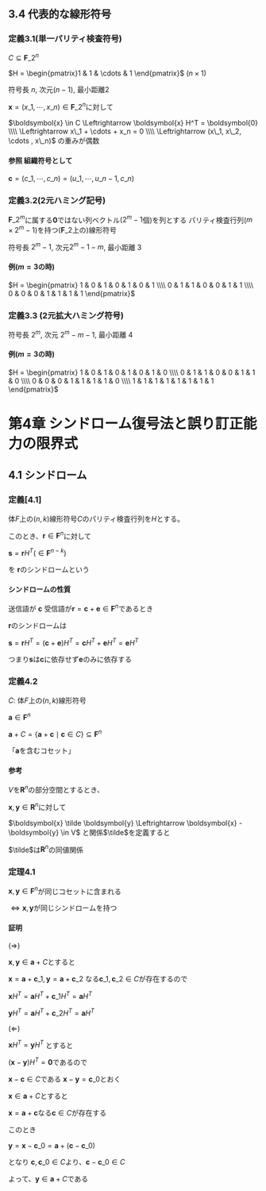 ## 3.4 代表的な線形符号
### 定義3.1(単一パリティ検査符号)
$C \subseteq \boldsymbol{F}\_2^n$

$H = \begin{pmatrix}1 & 1 & \cdots & 1 \end{pmatrix}$ ($n \times 1$)

符号長 $n$, 次元$(n-1)$, 最小距離$2$

$\boldsymbol{x} = (x\_1, \cdots , x\_n) \in \boldsymbol{F}\_2^n$に対して

$\boldsymbol{x} \in C \Leftrightarrow \boldsymbol{x} H^T = \boldsymbol{0} \\\\
\Leftrightarrow x\_1 + \cdots + x_n = 0 \\\\
\Leftrightarrow (x\_1, x\_2, \cdots , x\_n)$ の重みが偶数

#### 参照 組織符号として
$\boldsymbol{c} = (c\_1, \cdots, c\_n) = (u\_1, \cdots, u\_{n-1} , c\_n)$


### 定義3.2(2元ハミング記号)
$\boldsymbol{F}\_2^m$に属する$\boldsymbol{0}$ではない列ベクトル($2^m -1$個)を列とする
パリティ検査行列($m \times 2^m -1$)を持つ($\boldsymbol{F}\_2$上の)線形符号

符号長 $2^m -1$, 次元$2^m - 1 - m$, 最小距離 $3$

#### 例($m=3$の時)
$H = \begin{pmatrix}
1 & 0 & 1 & 0 & 1 & 0 & 1 \\\\
0 & 1 & 1 & 0 & 0 & 1 & 1 \\\\
0 & 0 & 0 & 1 & 1 & 1 & 1
\end{pmatrix}$

### 定義3.3 (2元拡大ハミング符号)
符号長 $2^m$, 次元 $2^m - m - 1$, 最小距離 $4$

#### 例($m=3$の時)
$H = \begin{pmatrix}
1 & 0 & 1 & 0 & 1 & 0 & 1 & 0 \\\\
0 & 1 & 1 & 0 & 0 & 1 & 1 & 0 \\\\
0 & 0 & 0 & 1 & 1 & 1 & 1 & 0 \\\\
1 & 1 & 1 & 1 & 1 & 1 & 1 & 1
\end{pmatrix}$

# 第4章 シンドローム復号法と誤り訂正能力の限界式
## 4.1 シンドローム
### 定義[4.1]
体$F$上の$(n,k)$線形符号$C$のパリティ検査行列を$H$とする。

このとき、$\boldsymbol{r} \in \boldsymbol{F}^n$に対して

$\boldsymbol{s} = \boldsymbol{r} H^T (\in \boldsymbol{F}^{n-k})$

を $\boldsymbol{r}$のシンドロームという

#### シンドロームの性質

送信語が $\boldsymbol{c}$
受信語が$\boldsymbol{r} = \boldsymbol{c} + \boldsymbol{e} \in \boldsymbol{F}^n$であるとき

$\boldsymbol{r}$のシンドロームは

$\boldsymbol{s} = \boldsymbol{r} H^T =
(\boldsymbol{c} + \boldsymbol{e}) H^T = \boldsymbol{c} H^T + \boldsymbol{e} H^T = \boldsymbol{e} H^T$

つまり$\boldsymbol{s}$は$\boldsymbol{c}$に依存せず$\boldsymbol{e}$のみに依存する

### 定義4.2
$C$: 体$F$上の$(n,k)$線形符号

$\boldsymbol{a} \in \boldsymbol{F}^n$

$\boldsymbol{a} + C =
  \lbrace \boldsymbol{a} + \boldsymbol{c} \mid \boldsymbol{c} \in C \rbrace \subseteq \boldsymbol{F}^n$

「$\boldsymbol{a}$を含むコセット」

#### 参考
$V$を$\boldsymbol{R}^n$の部分空間とするとき、

$\boldsymbol{x}, \boldsymbol{y} \in \boldsymbol{R}^n$に対して

$\boldsymbol{x} \tilde \boldsymbol{y} \Leftrightarrow \boldsymbol{x} - \boldsymbol{y} \in V$
と関係$\tilde$を定義すると

$\tilde$は$\boldsymbol{R}^n$の同値関係

### 定理4.1
$\boldsymbol{x}, \boldsymbol{y} \in \boldsymbol{F}^n$が同じコセットに含まれる

$\Leftrightarrow \boldsymbol{x}, \boldsymbol{y}$が同じシンドロームを持つ

#### 証明
($\Rightarrow$)

$\boldsymbol{x}, \boldsymbol{y} \in \boldsymbol{a} + C$とすると

$\boldsymbol{x} = \boldsymbol{a} + \boldsymbol{c}\_1, \boldsymbol{y} = \boldsymbol{a} + \boldsymbol{c}\_2$
なる$\boldsymbol{c}\_1, \boldsymbol{c}\_2 \in C$が存在するので

$\boldsymbol{x} H^T = \boldsymbol{a} H^T + \boldsymbol{c}\_1 H^T = \boldsymbol{a} H^T$

$\boldsymbol{y} H^T = \boldsymbol{a} H^T + \boldsymbol{c}\_2 H^T = \boldsymbol{a} H^T$

($\Leftarrow$)

$\boldsymbol{x} H^T = \boldsymbol{y} H^T$ とすると

$(\boldsymbol{x} - \boldsymbol{y} )H^T = \boldsymbol{0}$であるので

$\boldsymbol{x} - \boldsymbol{c} \in C$である $\boldsymbol{x} - \boldsymbol{y} = \boldsymbol{c}\_0$とおく

$\boldsymbol{x} \in \boldsymbol{a} + C$とすると

$\boldsymbol{x} = \boldsymbol{a} + \boldsymbol{c}$なる$\boldsymbol{c} \in C$が存在する

このとき

$\boldsymbol{y} = \boldsymbol{x} - \boldsymbol{c}\_0 = \boldsymbol{a} + (\boldsymbol{c} - \boldsymbol{c}\_0)$

となり $\boldsymbol{c}, \boldsymbol{c}\_0 \in C$より、$\boldsymbol{c} - \boldsymbol{c}\_0 \in C$

よって、$\boldsymbol{y} \in \boldsymbol{a} + C$である
